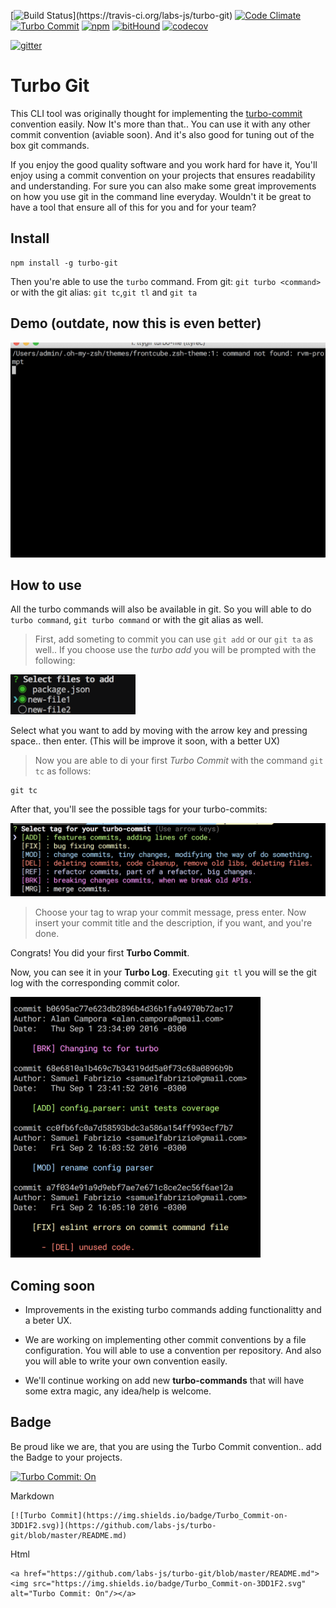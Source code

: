 [![Build Status](https://travis-ci.org/labs-js/turbo-git.svg?)](https://travis-ci.org/labs-js/turbo-git)
[![Code Climate](https://codeclimate.com/github/labs-js/turbo-git/badges/gpa.svg)](https://codeclimate.com/github/labs-js/turbo-git)
[![Turbo Commit](https://img.shields.io/badge/Turbo_Commit-on-3DD1F2.svg)](https://github.com/labs-js/turbo-git/blob/master/CONVENTION.md)
[![npm](https://img.shields.io/npm/v/turbo-git.svg?style=flat)](https://www.npmjs.com/package/turbo-git)
[![bitHound](https://www.bithound.io/github/labs-js/turbo-git/badges/score.svg)](https://www.bithound.io/github/labs-js/turbo-git) [![codecov](https://codecov.io/gh/labs-js/turbo-git/branch/develop/graph/badge.svg)](https://codecov.io/gh/labs-js/turbo-git)

[![gitter](https://img.shields.io/gitter/room/turbo-commit/turbo-commit.svg?style=flat)](https://gitter.im/turbo-commit/Lobby)


# Turbo Git

This CLI tool was originally thought for implementing the [turbo-commit](/CONVENTION.md) convention easily. Now It's more than that.. You can use it with any other commit convention (aviable soon). And it's also good for tuning out of the box git commands.

If you enjoy the good quality software and you work hard for have it, You'll enjoy using a commit convention on your projects that ensures readability and understanding. For sure you can also make some great improvements on how you use git in the command line everyday.
Wouldn't it be great to have a tool that ensure all of this for you and for your team?

## Install

    npm install -g turbo-git

Then you're able to use the `turbo` command. From git: `git turbo <command>` or with the git alias: `git tc`,`git tl` and `git ta`


## Demo (outdate, now this is even better)
<img src="assets/demo.gif" width="600"/>



## How to use

All the turbo commands will also be available in git. So you will able to do `turbo command`, `git turbo command` or with the git alias as well.

> First, add someting to commit you can use `git add` or our `git ta` as well.. If you choose use the *turbo add* you will be prompted with the following:

<img src="assets/prompt-turbo-add.png" alt="prompt-turbo-add.png" width="200"/>

Select what you want to add by moving with the arrow key and pressing space.. then enter. (This will be improve it soon, with a better UX)

> Now you are able to di your first *Turbo Commit* with the command `git tc` as follows:

    git tc

After that, you'll see the possible tags for your turbo-commits:

<img src="assets/prompt-tag-preview.png" alt="prompt-tag-screnshoot" width="600"/>

>Choose your tag to wrap your commit message, press enter.
>Now insert your commit title and the description, if you want, and you're done.

Congrats! You did your first **Turbo Commit**.

Now, you can see it in your **Turbo Log**. Executing `git tl` you will se the git log with the corresponding commit color.

<img src="assets/prompt-turbo-log.png" alt="prompt-tag-screnshoot" width="400"/>

## Coming soon

- Improvements in the existing turbo commands adding functionalitty and a beter UX.

- We are working on implementing other commit conventions by a file configuration. You will able to use a convention per repository. And also you will able to write your own convention easily.

- We'll continue working on add new **turbo-commands** that will have some extra magic, any idea/help is welcome.

## Badge

Be proud like we are, that you are using the Turbo Commit convention.. add the Badge to your projects.

<a href="https://github.com/labs-js/turbo-commit/blob/master/README.md"><img src="https://img.shields.io/badge/Turbo_Commit-on-3DD1F2.svg" alt="Turbo Commit: On"/></a>

Markdown

    [![Turbo Commit](https://img.shields.io/badge/Turbo_Commit-on-3DD1F2.svg)](https://github.com/labs-js/turbo-git/blob/master/README.md)

Html

    <a href="https://github.com/labs-js/turbo-git/blob/master/README.md"><img src="https://img.shields.io/badge/Turbo_Commit-on-3DD1F2.svg" alt="Turbo Commit: On"/></a>
